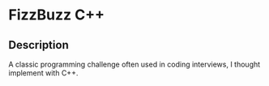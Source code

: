 # FizzBuzz C++

## Description
A classic programming challenge often used in coding interviews, I thought implement with C++. 
